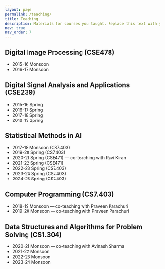 ```yaml
---
layout: page
permalink: /teaching/
title: Teaching
description: Materials for courses you taught. Replace this text with your description.
nav: true
nav_order: 7
---
```


## Digital Image Processing (CSE478)
- 2015-16 Monsoon  
- 2016-17 Monsoon  

## Digital Signal Analysis and Applications (CSE239)
- 2015-16 Spring  
- 2016-17 Spring  
- 2017-18 Spring  
- 2018-19 Spring  

## Statistical Methods in AI
- 2017-18 Monsoon (CS7.403)  
- 2019-20 Spring (CS7.403)  
- 2020-21 Spring (CSE471) — co-teaching with Ravi Kiran  
- 2021-22 Spring (CSE471)  
- 2022-23 Spring (CS7.403)
- 2023-24 Spring (CS7.403)  
- 2024-25 Spring (CS7.403)    

## Computer Programming (CS7.403)
- 2018-19 Monsoon — co-teaching with Praveen Parachuri  
- 2019-20 Monsoon — co-teaching with Praveen Parachuri  

## Data Structures and Algorithms for Problem Solving (CS1.304)
- 2020-21 Monsoon — co-teaching with Avinash Sharma  
- 2021-22 Monsoon  
- 2022-23 Monsoon  
- 2023-24 Monsoon  